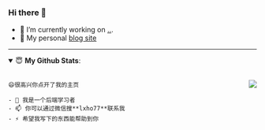 ### Hi there 👋

<!--
**isoulgh/isoulgh** is a ✨ _special_ ✨ repository because its `README.md` (this file) appears on your GitHub profile.

Here are some ideas to get you started:

- 🔭 I’m currently working on ...
- 🌱 I’m currently learning ...
- 👯 I’m looking to collaborate on ...
- 🤔 I’m looking for help with ...
- 💬 Ask me about ...
- 📫 How to reach me: ...
- 😄 Pronouns: ...
- ⚡ Fun fact: ...
-->

- 🔭 I’m currently working on [..]().
- 👋 My personal [blog site](https://www.baidu.com)

---
<details open>
  <summary> 😇 <b>My Github Stats</b>: </summary>
  <br>
  <p align = "center">
    <img align="right" src="https://github-readme-stats.vercel.app/api?username=isoulgh&show_icons=true&icon_color=CE1D2D&text_color=718096&bg_color=ffffff&hide_title=true" />
    
    😄很高兴你点开了我的主页

    - 🔭 我是一个后端学习者
    - 📫 你可以通过微信搜**lxho77**联系我
    - ⚡ 希望我写下的东西能帮助到你
  
  </p>

</details>



